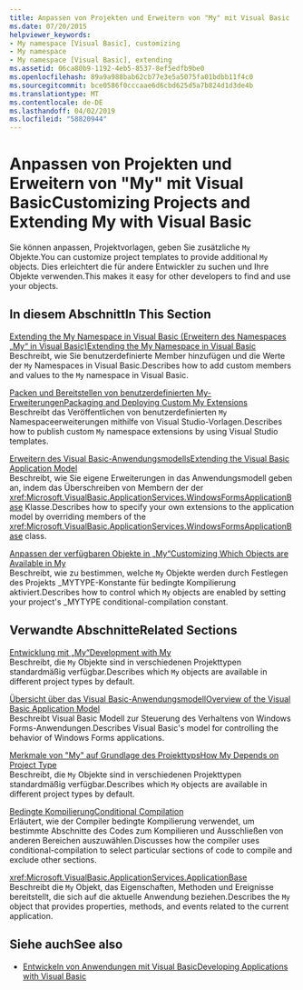 ```yaml
---
title: Anpassen von Projekten und Erweitern von "My" mit Visual Basic
ms.date: 07/20/2015
helpviewer_keywords:
- My namespace [Visual Basic], customizing
- My namespace
- My namespace [Visual Basic], extending
ms.assetid: 06ca80b9-1192-4eb5-8537-8ef5edfb9be0
ms.openlocfilehash: 89a9a988bab62cb77e3e5a5075fa01bdbb11f4c0
ms.sourcegitcommit: bce0586f0cccaae6d6cbd625d5a7b824d1d3de4b
ms.translationtype: MT
ms.contentlocale: de-DE
ms.lasthandoff: 04/02/2019
ms.locfileid: "58820944"
---
```

# <a name="customizing-projects-and-extending-my-with-visual-basic"></a><span data-ttu-id="2eee2-102">Anpassen von Projekten und Erweitern von "My" mit Visual Basic</span><span class="sxs-lookup"><span data-stu-id="2eee2-102">Customizing Projects and Extending My with Visual Basic</span></span>
<span data-ttu-id="2eee2-103">Sie können anpassen, Projektvorlagen, geben Sie zusätzliche `My` Objekte.</span><span class="sxs-lookup"><span data-stu-id="2eee2-103">You can customize project templates to provide additional `My` objects.</span></span> <span data-ttu-id="2eee2-104">Dies erleichtert die für andere Entwickler zu suchen und Ihre Objekte verwenden.</span><span class="sxs-lookup"><span data-stu-id="2eee2-104">This makes it easy for other developers to find and use your objects.</span></span>  
  
## <a name="in-this-section"></a><span data-ttu-id="2eee2-105">In diesem Abschnitt</span><span class="sxs-lookup"><span data-stu-id="2eee2-105">In This Section</span></span>  
 [<span data-ttu-id="2eee2-106">Extending the My Namespace in Visual Basic (Erweitern des Namespaces „My“ in Visual Basic)</span><span class="sxs-lookup"><span data-stu-id="2eee2-106">Extending the My Namespace in Visual Basic</span></span>](../../../visual-basic/developing-apps/customizing-extending-my/extending-the-my-namespace.md)  
 <span data-ttu-id="2eee2-107">Beschreibt, wie Sie benutzerdefinierte Member hinzufügen und die Werte der `My` Namespaces in Visual Basic.</span><span class="sxs-lookup"><span data-stu-id="2eee2-107">Describes how to add custom members and values to the `My` namespace in Visual Basic.</span></span>  
  
 [<span data-ttu-id="2eee2-108">Packen und Bereitstellen von benutzerdefinierten My-Erweiterungen</span><span class="sxs-lookup"><span data-stu-id="2eee2-108">Packaging and Deploying Custom My Extensions</span></span>](../../../visual-basic/developing-apps/customizing-extending-my/packaging-and-deploying-custom-my-extensions.md)  
 <span data-ttu-id="2eee2-109">Beschreibt das Veröffentlichen von benutzerdefinierten `My` Namespaceerweiterungen mithilfe von Visual Studio-Vorlagen.</span><span class="sxs-lookup"><span data-stu-id="2eee2-109">Describes how to publish custom `My` namespace extensions by using Visual Studio templates.</span></span>  
  
 [<span data-ttu-id="2eee2-110">Erweitern des Visual Basic-Anwendungsmodells</span><span class="sxs-lookup"><span data-stu-id="2eee2-110">Extending the Visual Basic Application Model</span></span>](../../../visual-basic/developing-apps/customizing-extending-my/extending-the-visual-basic-application-model.md)  
 <span data-ttu-id="2eee2-111">Beschreibt, wie Sie eigene Erweiterungen in das Anwendungsmodell geben an, indem das Überschreiben von Membern der der <xref:Microsoft.VisualBasic.ApplicationServices.WindowsFormsApplicationBase> Klasse.</span><span class="sxs-lookup"><span data-stu-id="2eee2-111">Describes how to specify your own extensions to the application model by overriding members of the <xref:Microsoft.VisualBasic.ApplicationServices.WindowsFormsApplicationBase> class.</span></span>  
  
 [<span data-ttu-id="2eee2-112">Anpassen der verfügbaren Objekte in „My“</span><span class="sxs-lookup"><span data-stu-id="2eee2-112">Customizing Which Objects are Available in My</span></span>](../../../visual-basic/developing-apps/customizing-extending-my/customizing-which-objects-are-available-in-my.md)  
 <span data-ttu-id="2eee2-113">Beschreibt, wie zu bestimmen, welche `My` Objekte werden durch Festlegen des Projekts _MYTYPE-Konstante für bedingte Kompilierung aktiviert.</span><span class="sxs-lookup"><span data-stu-id="2eee2-113">Describes how to control which `My` objects are enabled by setting your project's _MYTYPE conditional-compilation constant.</span></span>  
  
## <a name="related-sections"></a><span data-ttu-id="2eee2-114">Verwandte Abschnitte</span><span class="sxs-lookup"><span data-stu-id="2eee2-114">Related Sections</span></span>  
 [<span data-ttu-id="2eee2-115">Entwicklung mit „My“</span><span class="sxs-lookup"><span data-stu-id="2eee2-115">Development with My</span></span>](../../../visual-basic/developing-apps/development-with-my/index.md)  
 <span data-ttu-id="2eee2-116">Beschreibt, die `My` Objekte sind in verschiedenen Projekttypen standardmäßig verfügbar.</span><span class="sxs-lookup"><span data-stu-id="2eee2-116">Describes which `My` objects are available in different project types by default.</span></span>  
  
 [<span data-ttu-id="2eee2-117">Übersicht über das Visual Basic-Anwendungsmodell</span><span class="sxs-lookup"><span data-stu-id="2eee2-117">Overview of the Visual Basic Application Model</span></span>](../../../visual-basic/developing-apps/development-with-my/overview-of-the-visual-basic-application-model.md)  
 <span data-ttu-id="2eee2-118">Beschreibt Visual Basic Modell zur Steuerung des Verhaltens von Windows Forms-Anwendungen.</span><span class="sxs-lookup"><span data-stu-id="2eee2-118">Describes Visual Basic's model for controlling the behavior of Windows Forms applications.</span></span>  
  
 [<span data-ttu-id="2eee2-119">Merkmale von "My" auf Grundlage des Projekttyps</span><span class="sxs-lookup"><span data-stu-id="2eee2-119">How My Depends on Project Type</span></span>](../../../visual-basic/developing-apps/development-with-my/how-my-depends-on-project-type.md)  
 <span data-ttu-id="2eee2-120">Beschreibt, die `My` Objekte sind in verschiedenen Projekttypen standardmäßig verfügbar.</span><span class="sxs-lookup"><span data-stu-id="2eee2-120">Describes which `My` objects are available in different project types by default.</span></span>  
  
 [<span data-ttu-id="2eee2-121">Bedingte Kompilierung</span><span class="sxs-lookup"><span data-stu-id="2eee2-121">Conditional Compilation</span></span>](../../../visual-basic/programming-guide/program-structure/conditional-compilation.md)  
 <span data-ttu-id="2eee2-122">Erläutert, wie der Compiler bedingte Kompilierung verwendet, um bestimmte Abschnitte des Codes zum Kompilieren und Ausschließen von anderen Bereichen auszuwählen.</span><span class="sxs-lookup"><span data-stu-id="2eee2-122">Discusses how the compiler uses conditional-compilation to select particular sections of code to compile and exclude other sections.</span></span>  
  
 <xref:Microsoft.VisualBasic.ApplicationServices.ApplicationBase>  
 <span data-ttu-id="2eee2-123">Beschreibt die `My` Objekt, das Eigenschaften, Methoden und Ereignisse bereitstellt, die sich auf die aktuelle Anwendung beziehen.</span><span class="sxs-lookup"><span data-stu-id="2eee2-123">Describes the `My` object that provides properties, methods, and events related to the current application.</span></span>  
  
## <a name="see-also"></a><span data-ttu-id="2eee2-124">Siehe auch</span><span class="sxs-lookup"><span data-stu-id="2eee2-124">See also</span></span>

- [<span data-ttu-id="2eee2-125">Entwickeln von Anwendungen mit Visual Basic</span><span class="sxs-lookup"><span data-stu-id="2eee2-125">Developing Applications with Visual Basic</span></span>](../../../visual-basic/developing-apps/index.md)
